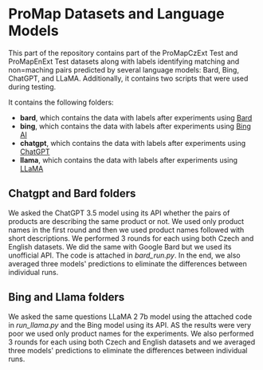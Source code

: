 # ProMap Datasets and Language Models
This part of the repository contains part of the ProMapCzExt Test and ProMapEnExt Test datasets along with labels identifying matching and non=maching pairs predicted by several language models: Bard, Bing, ChatGPT, and LLaMA.
Additionally, it contains two scripts that were used during testing.

It contains the following folders:
* **bard**, which contains the data with labels after experiments using [Bard](https://bard.google.com/chat)
* **bing**, which contains the data with labels after experiments using [Bing AI](https://www.bing.com/)
* **chatgpt**,  which contains the data with labels after experiments using [ChatGPT](https://openai.com/blog/chatgpt)
* **llama**,  which contains the data with labels after experiments using [LLaMA](https://huggingface.co/meta-llama/Llama-2-13b)


## Chatgpt and Bard folders
We asked the ChatGPT 3.5 model using its API whether the pairs of products are describing the same product or not. We used only product names in the first round and then we used product names followed with short descriptions. We performed 3 rounds for each using both Czech and English datasets. We did the same with Google Bard but we used its unofficial API. The code is attached in *bard_run.py*.
In the end, we also averaged three models' predictions to eliminate the differences between individual runs.

## Bing and Llama folders
We asked the same questions LLaMA 2 7b model using the attached code in *run_llama.py* and the Bing model using its API. AS the results were very poor we used only product names for the experiments. We also performed 3 rounds for each using both Czech and English datasets and we averaged three models' predictions to eliminate the differences between individual runs.

